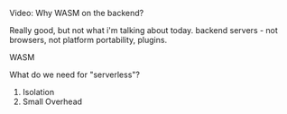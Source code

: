 Video: 
Why WASM on the backend?

Really good, but not what i'm talking about today.
backend servers - not browsers, not platform portability, plugins.

WASM 

What do we need for "serverless"?

1) Isolation
2) Small Overhead


